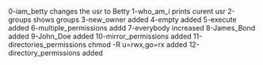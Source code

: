 0-iam_betty changes the usr to Betty
1-who_am_i prints curent usr
2-groups shows groups
3-new_owner added
4-empty added
5-execute added
6-multiple_permissions addd
7-everybody increased
8-James_Bond added
9-John_Doe added
10-mirror_permissions added
11-directories_permissions
chmod -R u=rwx,go=rx added
12-directory_permissions added
